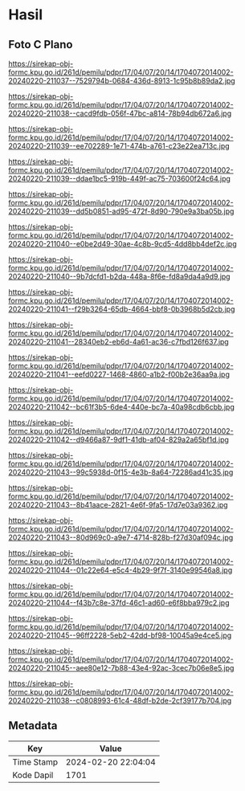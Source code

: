# Hasil

## Foto C Plano

https://sirekap-obj-formc.kpu.go.id/261d/pemilu/pdpr/17/04/07/20/14/1704072014002-20240220-211037--7529794b-0684-436d-8913-1c95b8b89da2.jpg

https://sirekap-obj-formc.kpu.go.id/261d/pemilu/pdpr/17/04/07/20/14/1704072014002-20240220-211038--cacd9fdb-056f-47bc-a814-78b94db672a6.jpg

https://sirekap-obj-formc.kpu.go.id/261d/pemilu/pdpr/17/04/07/20/14/1704072014002-20240220-211039--ee702289-1e71-474b-a761-c23e22ea713c.jpg

https://sirekap-obj-formc.kpu.go.id/261d/pemilu/pdpr/17/04/07/20/14/1704072014002-20240220-211039--ddae1bc5-919b-449f-ac75-703600f24c64.jpg

https://sirekap-obj-formc.kpu.go.id/261d/pemilu/pdpr/17/04/07/20/14/1704072014002-20240220-211039--dd5b0851-ad95-472f-8d90-790e9a3ba05b.jpg

https://sirekap-obj-formc.kpu.go.id/261d/pemilu/pdpr/17/04/07/20/14/1704072014002-20240220-211040--e0be2d49-30ae-4c8b-9cd5-4dd8bb4def2c.jpg

https://sirekap-obj-formc.kpu.go.id/261d/pemilu/pdpr/17/04/07/20/14/1704072014002-20240220-211040--9b7dcfd1-b2da-448a-8f6e-fd8a9da4a9d9.jpg

https://sirekap-obj-formc.kpu.go.id/261d/pemilu/pdpr/17/04/07/20/14/1704072014002-20240220-211041--f29b3264-65db-4664-bbf8-0b3968b5d2cb.jpg

https://sirekap-obj-formc.kpu.go.id/261d/pemilu/pdpr/17/04/07/20/14/1704072014002-20240220-211041--28340eb2-eb6d-4a61-ac36-c7fbd126f637.jpg

https://sirekap-obj-formc.kpu.go.id/261d/pemilu/pdpr/17/04/07/20/14/1704072014002-20240220-211041--eefd0227-1468-4860-a1b2-f00b2e36aa9a.jpg

https://sirekap-obj-formc.kpu.go.id/261d/pemilu/pdpr/17/04/07/20/14/1704072014002-20240220-211042--bc61f3b5-6de4-440e-bc7a-40a98cdb6cbb.jpg

https://sirekap-obj-formc.kpu.go.id/261d/pemilu/pdpr/17/04/07/20/14/1704072014002-20240220-211042--d9466a87-9df1-41db-af04-829a2a65bf1d.jpg

https://sirekap-obj-formc.kpu.go.id/261d/pemilu/pdpr/17/04/07/20/14/1704072014002-20240220-211043--99c5938d-0f15-4e3b-8a64-72286ad41c35.jpg

https://sirekap-obj-formc.kpu.go.id/261d/pemilu/pdpr/17/04/07/20/14/1704072014002-20240220-211043--8b41aace-2821-4e6f-9fa5-17d7e03a9362.jpg

https://sirekap-obj-formc.kpu.go.id/261d/pemilu/pdpr/17/04/07/20/14/1704072014002-20240220-211043--80d969c0-a9e7-4714-828b-f27d30af094c.jpg

https://sirekap-obj-formc.kpu.go.id/261d/pemilu/pdpr/17/04/07/20/14/1704072014002-20240220-211044--01c22e64-e5c4-4b29-9f7f-3140e99546a8.jpg

https://sirekap-obj-formc.kpu.go.id/261d/pemilu/pdpr/17/04/07/20/14/1704072014002-20240220-211044--f43b7c8e-37fd-46c1-ad60-e6f8bba979c2.jpg

https://sirekap-obj-formc.kpu.go.id/261d/pemilu/pdpr/17/04/07/20/14/1704072014002-20240220-211045--96ff2228-5eb2-42dd-bf98-10045a9e4ce5.jpg

https://sirekap-obj-formc.kpu.go.id/261d/pemilu/pdpr/17/04/07/20/14/1704072014002-20240220-211045--aee80e12-7b88-43e4-92ac-3cec7b06e8e5.jpg

https://sirekap-obj-formc.kpu.go.id/261d/pemilu/pdpr/17/04/07/20/14/1704072014002-20240220-211038--c0808993-61c4-48df-b2de-2cf39177b704.jpg


## Metadata

| Key        | Value               |
| ---------- | ------------------- |
| Time Stamp | 2024-02-20 22:04:04 |
| Kode Dapil | 1701                |



